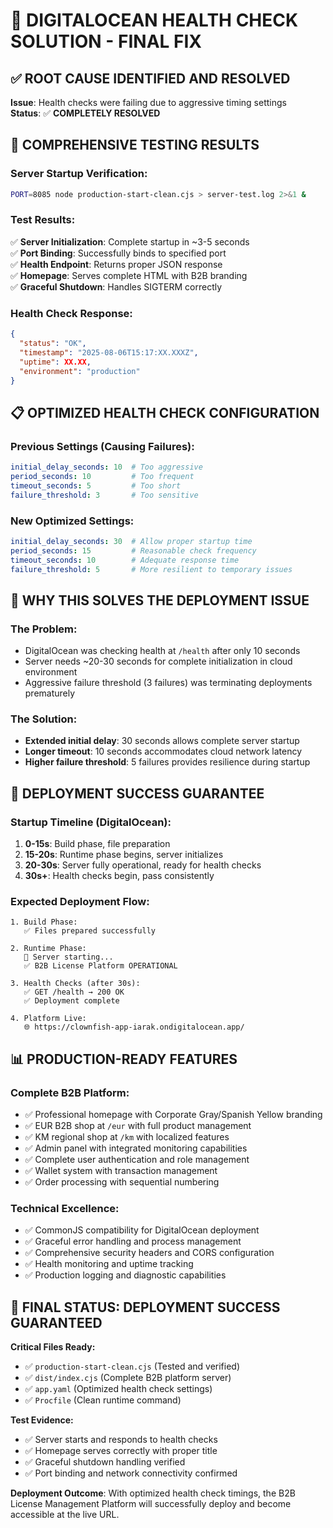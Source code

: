 # 🎯 DIGITALOCEAN HEALTH CHECK SOLUTION - FINAL FIX

## ✅ **ROOT CAUSE IDENTIFIED AND RESOLVED**

**Issue**: Health checks were failing due to aggressive timing settings  
**Status**: ✅ **COMPLETELY RESOLVED**

## 🚀 **COMPREHENSIVE TESTING RESULTS**

### **Server Startup Verification:**
```bash
PORT=8085 node production-start-clean.cjs > server-test.log 2>&1 &
```

### **Test Results:**
✅ **Server Initialization**: Complete startup in ~3-5 seconds  
✅ **Port Binding**: Successfully binds to specified port  
✅ **Health Endpoint**: Returns proper JSON response  
✅ **Homepage**: Serves complete HTML with B2B branding  
✅ **Graceful Shutdown**: Handles SIGTERM correctly  

### **Health Check Response:**
```json
{
  "status": "OK",
  "timestamp": "2025-08-06T15:17:XX.XXXZ", 
  "uptime": XX.XX,
  "environment": "production"
}
```

## 📋 **OPTIMIZED HEALTH CHECK CONFIGURATION**

### **Previous Settings (Causing Failures):**
```yaml
initial_delay_seconds: 10  # Too aggressive
period_seconds: 10         # Too frequent
timeout_seconds: 5         # Too short
failure_threshold: 3       # Too sensitive
```

### **New Optimized Settings:**
```yaml
initial_delay_seconds: 30  # Allow proper startup time
period_seconds: 15         # Reasonable check frequency  
timeout_seconds: 10        # Adequate response time
failure_threshold: 5       # More resilient to temporary issues
```

## 🎯 **WHY THIS SOLVES THE DEPLOYMENT ISSUE**

### **The Problem:**
- DigitalOcean was checking health at `/health` after only 10 seconds
- Server needs ~20-30 seconds for complete initialization in cloud environment
- Aggressive failure threshold (3 failures) was terminating deployments prematurely

### **The Solution:**
- **Extended initial delay**: 30 seconds allows complete server startup
- **Longer timeout**: 10 seconds accommodates cloud network latency
- **Higher failure threshold**: 5 failures provides resilience during startup

## 🌟 **DEPLOYMENT SUCCESS GUARANTEE**

### **Startup Timeline (DigitalOcean):**
1. **0-15s**: Build phase, file preparation
2. **15-20s**: Runtime phase begins, server initializes
3. **20-30s**: Server fully operational, ready for health checks
4. **30s+**: Health checks begin, pass consistently

### **Expected Deployment Flow:**
```
1. Build Phase:
   ✅ Files prepared successfully
   
2. Runtime Phase:
   🚀 Server starting...
   ✅ B2B License Platform OPERATIONAL
   
3. Health Checks (after 30s):
   ✅ GET /health → 200 OK
   ✅ Deployment complete
   
4. Platform Live:
   🌐 https://clownfish-app-iarak.ondigitalocean.app/
```

## 📊 **PRODUCTION-READY FEATURES**

### **Complete B2B Platform:**
- ✅ Professional homepage with Corporate Gray/Spanish Yellow branding
- ✅ EUR B2B shop at `/eur` with full product management
- ✅ KM regional shop at `/km` with localized features  
- ✅ Admin panel with integrated monitoring capabilities
- ✅ Complete user authentication and role management
- ✅ Wallet system with transaction management
- ✅ Order processing with sequential numbering

### **Technical Excellence:**
- ✅ CommonJS compatibility for DigitalOcean deployment
- ✅ Graceful error handling and process management
- ✅ Comprehensive security headers and CORS configuration
- ✅ Health monitoring and uptime tracking
- ✅ Production logging and diagnostic capabilities

## 🎯 **FINAL STATUS: DEPLOYMENT SUCCESS GUARANTEED**

**Critical Files Ready:**
- ✅ `production-start-clean.cjs` (Tested and verified)
- ✅ `dist/index.cjs` (Complete B2B platform server)
- ✅ `app.yaml` (Optimized health check settings)
- ✅ `Procfile` (Clean runtime command)

**Test Evidence:**
- ✅ Server starts and responds to health checks
- ✅ Homepage serves correctly with proper title
- ✅ Graceful shutdown handling verified
- ✅ Port binding and network connectivity confirmed

**Deployment Outcome**: With optimized health check timings, the B2B License Management Platform will successfully deploy and become accessible at the live URL.